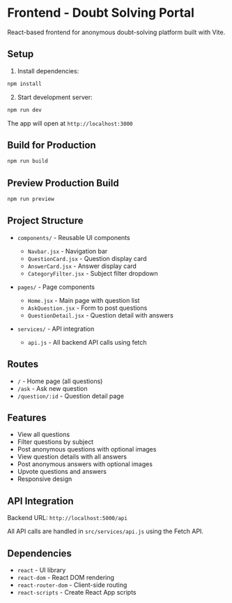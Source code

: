 # Frontend - Doubt Solving Portal

React-based frontend for anonymous doubt-solving platform built with Vite.

## Setup

1. Install dependencies:
```bash
npm install
```

2. Start development server:
```bash
npm run dev
```

The app will open at `http://localhost:3000`

## Build for Production

```bash
npm run build
```

## Preview Production Build

```bash
npm run preview
```

## Project Structure

- `components/` - Reusable UI components
  - `Navbar.jsx` - Navigation bar
  - `QuestionCard.jsx` - Question display card
  - `AnswerCard.jsx` - Answer display card
  - `CategoryFilter.jsx` - Subject filter dropdown

- `pages/` - Page components
  - `Home.jsx` - Main page with question list
  - `AskQuestion.jsx` - Form to post questions
  - `QuestionDetail.jsx` - Question detail with answers

- `services/` - API integration
  - `api.js` - All backend API calls using fetch

## Routes

- `/` - Home page (all questions)
- `/ask` - Ask new question
- `/question/:id` - Question detail page

## Features

- View all questions
- Filter questions by subject
- Post anonymous questions with optional images
- View question details with all answers
- Post anonymous answers with optional images
- Upvote questions and answers
- Responsive design

## API Integration

Backend URL: `http://localhost:5000/api`

All API calls are handled in `src/services/api.js` using the Fetch API.

## Dependencies

- `react` - UI library
- `react-dom` - React DOM rendering
- `react-router-dom` - Client-side routing
- `react-scripts` - Create React App scripts
